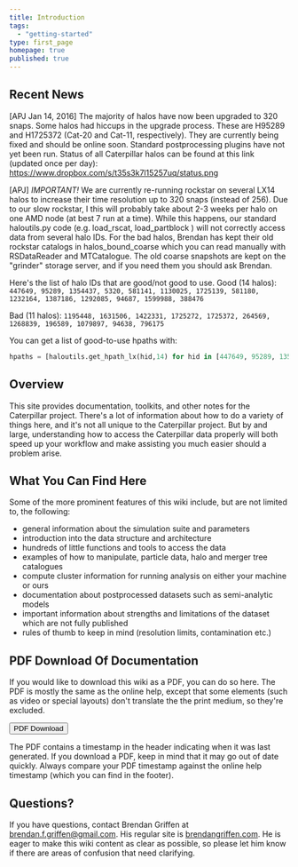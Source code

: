 ```yaml
---
title: Introduction
tags: 
  - "getting-started"
type: first_page
homepage: true
published: true
---
```


## Recent News
[APJ Jan 14, 2016] The majority of halos have now been upgraded to 320 snaps. 
Some halos had hiccups in the upgrade process. These are H95289 and H1725372 (Cat-20 and Cat-11, respectively). They are currently being fixed and should be online soon. Standard postprocessing plugins have not yet been run.
Status of all Caterpillar halos can be found at this link (updated once per day): https://www.dropbox.com/s/t35s3k7l15257uq/status.png

[APJ] *IMPORTANT!* We are currently re-running rockstar on several LX14 halos to increase their time resolution up to 320 snaps (instead of 256). Due to our slow rockstar, I this will probably take about 2-3 weeks per halo on one AMD node (at best 7 run at a time). While this happens, our standard haloutils.py code (e.g. load\_rscat, load\_partblock ) will not correctly access data from several halo IDs. For the bad halos, Brendan has kept their old rockstar catalogs in halos\_bound\_coarse which you can read manually with RSDataReader and MTCatalogue. The old coarse snapshots are kept on the "grinder" storage server, and if you need them you should ask Brendan.

Here's the list of halo IDs that are good/not good to use.
Good (14 halos): `447649, 95289, 1354437, 5320, 581141, 1130025, 1725139, 581180, 1232164, 1387186, 1292085, 94687, 1599988, 388476`

Bad (11 halos): `1195448, 1631506, 1422331, 1725272, 1725372, 264569, 1268839, 196589, 1079897, 94638, 796175`

You can get a list of good-to-use hpaths with:
```python
hpaths = [haloutils.get_hpath_lx(hid,14) for hid in [447649, 95289, 1354437, 5320, 581141, 1130025, 1725139, 581180, 1232164, 1387186, 1292085, 94687, 1599988, 388476]]
```

## Overview 

This site provides documentation, toolkits, and other notes for the Caterpillar project. There's a lot of information about how to do a variety of things here, and it's not all unique to the Caterpillar project. But by and large, understanding how to access the Caterpillar data properly will both speed up your workflow and make assisting you much easier should a problem arise.

## What You Can Find Here

Some of the more prominent features of this wiki include, but are not limited to, the following:

* general information about the simulation suite and parameters
* introduction into the data structure and architecture
* hundreds of little functions and tools to access the data
* examples of how to manipulate, particle data, halo and merger tree catalogues
* compute cluster information for running analysis on either your machine or ours
* documentation about postprocessed datasets such as semi-analytic models
* important information about strengths and limitations of the dataset which are not fully published
* rules of thumb to keep in mind (resolution limits, contamination etc.)

## PDF Download Of Documentation

If you would like to download this wiki as a PDF, you can do so here. The PDF is mostly the same  as the online help, except that some elements (such as video or special layouts) don't translate the the print medium, so they're excluded.

<a target="_blank" class="noCrossRef" href="doc_{{site.audience}}_pdf.pdf"><button type="button" class="btn btn-default" aria-label="Left Align"><span class="glyphicon glyphicon-download-alt" aria-hidden="true"></span> PDF Download</button></a>

The PDF contains a timestamp in the header indicating when it was last generated. If you download a PDF, keep in mind that it may go out of date quickly. Always compare your PDF timestamp against the online help timestamp (which you can find in the footer).

## Questions?

If you have questions, contact Brendan Griffen at <a href="mailto:brendan.f.griffen@gmail.com">brendan.f.griffen@gmail.com</a>. His regular site is [brendangriffen.com](http://www.brendangriffen.com). He is eager to make this wiki content as clear as possible, so please let him know if there are areas of confusion that need clarifying.

